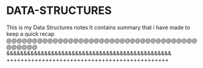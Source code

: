 # DATA-STRUCTURES
This is my Data Structures notes
It contains summary that i have made to keep a quick recap
@@@@@@@@@@@@@@@@@@@@@@@@@@@@@@@@@@@@@@@@@@@
&&&&&&&&&&&&&&&&&&&&&&&&&&&&&&&&&&&&&&&&&&&&&&&&
++++++++++++++++++++++++++++++++++++++++++++++


